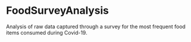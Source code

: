 # FoodSurveyAnalysis
Analysis of raw data captured through a survey for the most frequent food items consumed during Covid-19.
